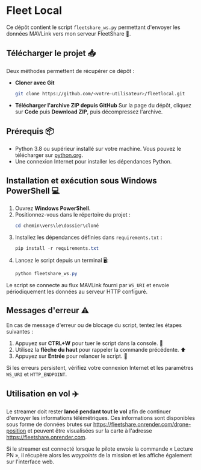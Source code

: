 # Fleet Local

Ce dépôt contient le script `fleetshare_ws.py` permettant d'envoyer les données MAVLink vers mon serveur FleetShare 🚀.

## Télécharger le projet 📥

Deux méthodes permettent de récupérer ce dépôt :

- **Cloner avec Git**
  ```bash
  git clone https://github.com/<votre-utilisateur>/fleetlocal.git
  ```
- **Télécharger l'archive ZIP depuis GitHub**
  Sur la page du dépôt, cliquez sur **Code** puis **Download ZIP**, puis décompressez l'archive.

## Prérequis 📦

- Python 3.8 ou supérieur installé sur votre machine. Vous pouvez le télécharger sur [python.org](https://www.python.org/downloads/).
- Une connexion Internet pour installer les dépendances Python.

## Installation et exécution sous Windows PowerShell 💻

1. Ouvrez **Windows PowerShell**.
2. Positionnez-vous dans le répertoire du projet :
   ```powershell
   cd chemin\vers\le\dossier\cloné
   ```
3. Installez les dépendances définies dans `requirements.txt` :
   ```powershell
   pip install -r requirements.txt
   ```
4. Lancez le script depuis un terminal 🖥️:
   ```powershell
   python fleetshare_ws.py
   ```

Le script se connecte au flux MAVLink fourni par `WS_URI` et envoie périodiquement les données au serveur HTTP configuré.

## Messages d'erreur ⚠️

En cas de message d'erreur ou de blocage du script, tentez les étapes suivantes :

1. Appuyez sur **CTRL+W** pour tuer le script dans la console. 🛑
2. Utilisez la **flèche du haut** pour rappeler la commande précédente. ⬆️
3. Appuyez sur **Entrée** pour relancer le script. 🔁

Si les erreurs persistent, vérifiez votre connexion Internet et les paramètres `WS_URI` et `HTTP_ENDPOINT`.

## Utilisation en vol ✈️

Le streamer doit rester **lancé pendant tout le vol** afin de continuer d'envoyer
les informations télémétriques. Ces informations sont disponibles sous forme
de données brutes sur
<https://fleetshare.onrender.com/drone-position> et peuvent être visualisées
sur la carte à l'adresse <https://fleetshare.onrender.com>.

Si le streamer est connecté lorsque le pilote envoie la commande « Lecture PN »,
il récupère alors les *waypoints* de la mission et les affiche également sur
l'interface web.

